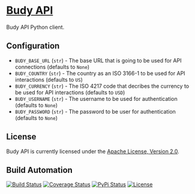 # [Budy API](http://budy-api.hive.pt)

Budy API Python client.

## Configuration

* `BUDY_BASE_URL` (`str`) - The base URL that is going to be used for API connections (defaults to `None`)
* `BUDY_COUNTRY` (`str`) - The country as an ISO 3166-1 to be used for API interactions (defaults to `US`)
* `BUDY_CURRENCY` (`str`) - The ISO 4217 code that decribes the currency to be used for API interactions (defaults to `USD`)
* `BUDY_USERNAME` (`str`) - The username to be used for authentication (defaults to `None`)
* `BUDY_PASSWORD` (`str`) - The password to be user for authentication (defaults to `None`)

## License

Budy API is currently licensed under the [Apache License, Version 2.0](http://www.apache.org/licenses/).

## Build Automation

[![Build Status](https://travis-ci.org/hivesolutions/budy_api.svg?branch=master)](https://travis-ci.org/hivesolutions/budy_api)
[![Coverage Status](https://coveralls.io/repos/hivesolutions/budy_api/badge.svg?branch=master)](https://coveralls.io/r/hivesolutions/budy_api?branch=master)
[![PyPi Status](https://img.shields.io/pypi/v/budy_api.svg)](https://pypi.python.org/pypi/budy_api)
[![License](https://img.shields.io/badge/license-Apache%202.0-blue.svg)](https://www.apache.org/licenses/)
